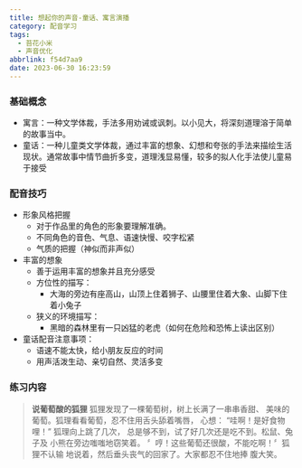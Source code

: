 ```yaml
---
title: 想起你的声音-童话、寓言演播
category: 配音学习
tags:
  - 苔花小米
  - 声音优化
abbrlink: f54d7aa9
date: 2023-06-30 16:23:59
---
```


### 基础概念

- 寓言：一种文学体裁，手法多用劝诫或讽刺。以小见大，将深刻道理溶于简单的故事当中。
- 童话：一种儿童类文学体裁，通过丰富的想象、幻想和夸张的手法来描绘生活现状。通常故事中情节曲折多变，道理浅显易懂，较多的拟人化手法使儿童易于接受

### 配音技巧

- 形象风格把握
  - 对于作品里的角色的形象要理解准确。
  - 不同角色的音色、气息、语速快慢、咬字松紧
  - 气质的把握（神似而非声似）
- 丰富的想象
  - 善于运用丰富的想象并且充分感受
  - 方位性的描写：
    - 大海的旁边有座高山，山顶上住着狮子、山腰里住着大象、山脚下住着小兔子
  - 狭义的环境描写：
    - 黑暗的森林里有一只凶猛的老虎（如何在危险和恐怖上读出区别）
- 童话配音注意事项：
  - 语速不能太快，给小朋友反应的时间
  - 用声活泼生动、亲切自然、灵活多变

### 练习内容
>
> **说葡萄酸的狐狸**
> 狐狸发现了一棵葡萄树，树上长满了一串串香甜、
> 美味的葡萄。狐理看看葡萄，忍不住用舌头舔着嘴唇，
> 心想：
> “哇啊！是好食物哩！” 狐理向上跳了几次，
> 总是够不到，试了好几次还是吃不到。松鼠、兔子及
> 小熊在旁边嗤嗤地窃笑着。
> 〞哼！这些葡萄还很酸，不能吃啊！〞狐狸不认输
> 地说着，然后垂头丧气的回家了。大家都忍不住地捧
> 腹大笑。  
